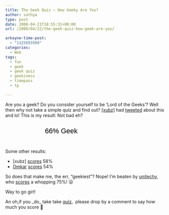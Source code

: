 ```yaml
---
title: The Geek Quiz – How Geeky Are You?
author: sathya
type: post
date: 2008-04-21T18:55:31+00:00
url: /2008/04/22/the-geek-quiz-how-geek-are-you/

arkayne-time-post:
  - "1325693560"
categories:
  - Web
tags:
  - fun
  - geek
  - geek quiz
  - geekiness
  - timepass
  - tp

---
```

Are you a geek? Do you consider yourself to be &#8216;Lord of the Geeks&#8217;? Well then why not take a simple quiz and find out? <a href="https://xubz.com/" target="_blank">[xubz]</a> had <a href="https://twitter.com/xubz/statuses/793736794" target="_blank">tweeted</a> about this and lo! This is my result: Not bad eh?<a style="display: block; background: url(https://assets.justsayhi.com/badges/735/418/geek_badge1_green.aq3hjmpxje.jpg) no-repeat; width: 268px; height: 82px; text-decoration: none" href="https://www.justsayhi.com/bb/geek"><span style="display: block; padding-left: 125px; font-size: 22px; padding-top: 28px; font-family: arial; color: #000000;">66% Geek</span></a>

Some other results:

  * [xubz] <a href="https://twitter.com/xubz/statuses/793736794" target="_blank">scores</a> 58%
  * <a rel="nofollow" href="https://intelomkar.wordpress.com" target="_blank">Omkar</a> <a href="https://twitter.com/omkarnath/statuses/793750851" target="_blank">scores</a> 54%

So does that make me, the err, &#8220;geekiest&#8221;? Nope! I&#8217;m beaten by <a rel="nofollow" href="https://unitechy.com" target="_blank">unitechy</a>, who <a rel="nofollow" href="https://twitter.com/unitechy/statuses/793754237" target="_blank">scores</a> a whopping 75%! 😮

Way to go girl!

An oh,if you \_do\_ take take <a rel="nofollow" href="https://www.justsayhi.com/bb/geek" target="_blank">quiz</a>,  please drop by a comment to say how much you score 🙂
